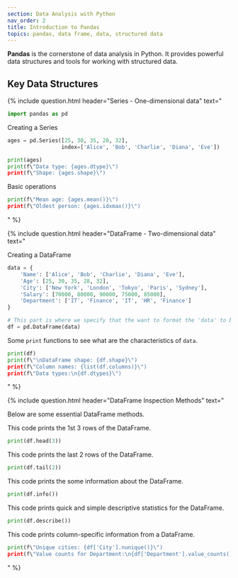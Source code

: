 ```yaml
---
section: Data Analysis with Python
nav_order: 2
title: Introduction to Pandas
topics: pandas, data frame, data, structured data
---
```


**Pandas** is the cornerstone of data analysis in Python. It provides powerful data structures and tools for working with structured data.

## Key Data Structures

{% include question.html header="Series - One-dimensional data" text="

```python
import pandas as pd
```

Creating a Series

```python
ages = pd.Series([25, 30, 35, 28, 32],
                 index=['Alice', 'Bob', 'Charlie', 'Diana', 'Eve'])

print(ages)
print(f\"Data type: {ages.dtype}\")
print(f\"Shape: {ages.shape}\")
```

Basic operations

```python
print(f\"Mean age: {ages.mean()}\")
print(f\"Oldest person: {ages.idxmax()}\")
```
" %}

{% include question.html header="DataFrame - Two-dimensional data" text="

Creating a DataFrame

```python
data = {
    'Name': ['Alice', 'Bob', 'Charlie', 'Diana', 'Eve'],
    'Age': [25, 30, 35, 28, 32],
    'City': ['New York', 'London', 'Tokyo', 'Paris', 'Sydney'],
    'Salary': [70000, 80000, 90000, 75000, 85000],
    'Department': ['IT', 'Finance', 'IT', 'HR', 'Finance']
}

# This part is where we specify that the want to format the 'data' to be a DataFrame.
df = pd.DataFrame(data)
```

Some ```print``` functions to see what are the characteristics of ```data```.

```python
print(df)
print(f\"\nDataFrame shape: {df.shape}\")
print(f\"Column names: {list(df.columns)}\")
print(f\"Data types:\n{df.dtypes}\")
```
" %}

{% include question.html header="DataFrame Inspection Methods" text="

Below are some essential DataFrame methods.

This code prints the 1st 3 rows of the DataFrame.

```python
print(df.head(3))
```

This code prints the last 2 rows of the DataFrame.

```python
print(df.tail(2))
```

This code prints the some information about the DataFrame.

```python
print(df.info())
```

This code prints quick and simple descriptive statistics for the DataFrame.

```python
print(df.describe())
```

This code prints column-specific information from a DataFrame.

```python
print(f\"Unique cities: {df['City'].nunique()}\")
print(f\"Value counts for Department:\n{df['Department'].value_counts()}\")
```
" %}
